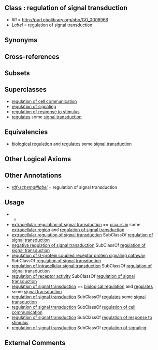 
## Class : regulation of signal transduction

 * *IRI* = http://purl.obolibrary.org/obo/GO_0009966
 * *Label* = regulation of signal transduction

## Synonyms


## Cross-references


## Subsets


## Superclasses

 * [regulation of cell communication](../../GO/46/GO_0010646.md)
 * [regulation of signaling](../../GO/51/GO_0023051.md)
 * [regulation of response to stimulus](../../GO/83/GO_0048583.md)
 * [regulates](../../RO/11/RO_0002211.md) some [signal transduction](../../GO/65/GO_0007165.md)

## Equivalencies

 * [biological regulation](../../GO/07/GO_0065007.md) and [regulates](../../RO/11/RO_0002211.md) some [signal transduction](../../GO/65/GO_0007165.md)

## Other Logical Axioms


## Other Annotations

 * *[rdf-schema#label](../../el/rdf-schema#label.md)* = regulation of signal transduction

## Usage

 * -
 * [extracellular regulation of signal transduction](../../GO/15/GO_1900115.md) == [occurs in](../../BFO/66/BFO_0000066.md) some [extracellular region](../../GO/76/GO_0005576.md) and [regulation of signal transduction](../../GO/66/GO_0009966.md)
 * [extracellular regulation of signal transduction](../../GO/15/GO_1900115.md) SubClassOf [regulation of signal transduction](../../GO/66/GO_0009966.md)
 * [negative regulation of signal transduction](../../GO/68/GO_0009968.md) SubClassOf [regulation of signal transduction](../../GO/66/GO_0009966.md)
 * [regulation of G-protein coupled receptor protein signaling pathway](../../GO/77/GO_0008277.md) SubClassOf [regulation of signal transduction](../../GO/66/GO_0009966.md)
 * [regulation of intracellular signal transduction](../../GO/31/GO_1902531.md) SubClassOf [regulation of signal transduction](../../GO/66/GO_0009966.md)
 * [regulation of receptor activity](../../GO/69/GO_0010469.md) SubClassOf [regulation of signal transduction](../../GO/66/GO_0009966.md)
 * [regulation of signal transduction](../../GO/66/GO_0009966.md) == [biological regulation](../../GO/07/GO_0065007.md) and [regulates](../../RO/11/RO_0002211.md) some [signal transduction](../../GO/65/GO_0007165.md)
 * [regulation of signal transduction](../../GO/66/GO_0009966.md) SubClassOf [regulates](../../RO/11/RO_0002211.md) some [signal transduction](../../GO/65/GO_0007165.md)
 * [regulation of signal transduction](../../GO/66/GO_0009966.md) SubClassOf [regulation of cell communication](../../GO/46/GO_0010646.md)
 * [regulation of signal transduction](../../GO/66/GO_0009966.md) SubClassOf [regulation of response to stimulus](../../GO/83/GO_0048583.md)
 * [regulation of signal transduction](../../GO/66/GO_0009966.md) SubClassOf [regulation of signaling](../../GO/51/GO_0023051.md)

## External Comments

